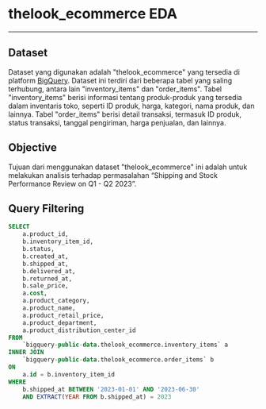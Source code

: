 # thelook_ecommerce EDA

---

## Dataset

Dataset yang digunakan adalah "thelook_ecommerce" yang tersedia di platform [BigQuery](https://console.cloud.google.com/bigquery?project=rock-wonder-317907&ws=!1m4!1m3!3m2!1sbigquery-public-data!2sthelook_ecommerce). Dataset ini terdiri dari beberapa tabel yang saling terhubung, antara lain "inventory_items" dan "order_items". Tabel "inventory_items" berisi informasi tentang produk-produk yang tersedia dalam inventaris toko, seperti ID produk, harga, kategori, nama produk, dan lainnya. Tabel "order_items" berisi detail transaksi, termasuk ID produk, status transaksi, tanggal pengiriman, harga penjualan, dan lainnya.

## Objective

Tujuan dari menggunakan dataset "thelook_ecommerce" ini adalah untuk melakukan analisis terhadap permasalahan “Shipping and Stock Performance Review on Q1 - Q2 2023”.

## Query Filtering
```sql
SELECT
    a.product_id,
    b.inventory_item_id,
    b.status,
    b.created_at,
    b.shipped_at,
    b.delivered_at,
    b.returned_at,
    b.sale_price,
    a.cost,
    a.product_category,
    a.product_name,
    a.product_retail_price,
    a.product_department,
    a.product_distribution_center_id
FROM
    `bigquery-public-data.thelook_ecommerce.inventory_items` a
INNER JOIN
    `bigquery-public-data.thelook_ecommerce.order_items` b
ON
    a.id = b.inventory_item_id
WHERE
    b.shipped_at BETWEEN '2023-01-01' AND '2023-06-30'
    AND EXTRACT(YEAR FROM b.shipped_at) = 2023
```